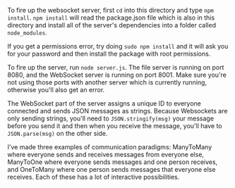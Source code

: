 To fire up the websocket server, first `cd` into this directory and type `npm install`. `npm install` will read the package.json file which is also in this directory and install all of the server's dependencies into a folder called `node_modules`. 

If you get a permissions error, try doing `sudo npm install` and it will ask you for your password and then install the package with root permissions. 

To fire up the server, run `node server.js`. The file server is running on port 8080, and the WebSocket server is running on port 8001. Make sure you're not using those ports with another server which is currently running, otherwise you'll also get an error. 

The WebSocket part of the server assigns a unique ID to everyone connected and sends JSON messages as strings. Because Websockets are only sending strings, you'll need to `JSON.stringify(msg)` your message before you send it and then when you receive the message, you'll have to `JSON.parse(msg)` on the other side. 

I've made three examples of communication paradigms: ManyToMany where everyone sends and receives messages from everyone else, ManyToOne where everyone sends messages and one person receives, and OneToMany where one person sends messages that everyone else receives. Each of these has a lot of interactive possibilities.